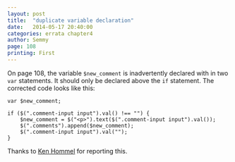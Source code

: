 ```yaml
---
layout: post
title:  "duplicate variable declaration"
date:   2014-05-17 20:40:00
categories: errata chapter4
author: Semmy
page: 108
printing: First
---
```


On page 108, the variable `$new_comment` is inadvertently declared with in two
`var` statements. It should only be declared above the `if` statement. The corrected
code looks like this:

    var $new_comment;

    if ($(".comment-input input").val() !== "") {
        $new_comment = $("<p>").text($(".comment-input input").val());
        $(".comments").append($new_comment);
        $(".comment-input input").val("");
    }

Thanks to [Ken Hommel](https://www.linkedin.com/pub/ken-hommel/1/2a/225) for reporting this.
